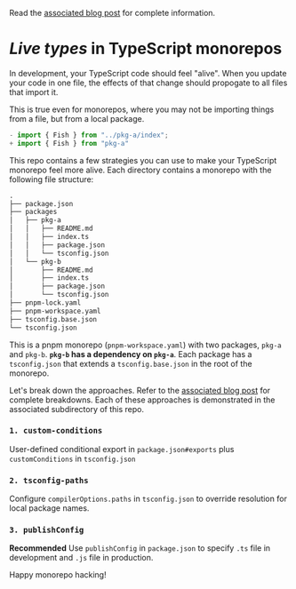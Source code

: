 Read the [associated blog post](https://colinhacks.com/essays/live-types-typescript-monorepo) for complete information.

# _Live types_ in TypeScript monorepos

In development, your TypeScript code should feel "alive". When you update your code in one file, the effects of that change should propogate to all files that import it.

This is true even for monorepos, where you may not be importing things from a file, but from a local package.

```ts
- import { Fish } from "../pkg-a/index";
+ import { Fish } from "pkg-a"
```

This repo contains a few strategies you can use to make your TypeScript monorepo feel more alive. Each directory contains a monorepo with the following file structure:

```txt
.
├── package.json
├── packages
│   ├── pkg-a
│   │   ├── README.md
│   │   ├── index.ts
│   │   ├── package.json
│   │   └── tsconfig.json
│   └── pkg-b
│       ├── README.md
│       ├── index.ts
│       ├── package.json
│       └── tsconfig.json
├── pnpm-lock.yaml
├── pnpm-workspace.yaml
├── tsconfig.base.json
└── tsconfig.json
```

This is a pnpm monorepo (`pnpm-workspace.yaml`) with two packages, `pkg-a` and `pkg-b`. **`pkg-b` has a dependency on `pkg-a`**. Each package has a `tsconfig.json` that extends a `tsconfig.base.json` in the root of the monorepo.

Let's break down the approaches. Refer to the [associated blog post](https://colinhacks.com/essays/live-types-typescript-monorepo) for complete breakdowns. Each of these approaches is demonstrated in the associated subdirectory of this repo.

### `1. custom-conditions`

User-defined conditional export in `package.json#exports` plus `customConditions` in `tsconfig.json`

### `2. tsconfig-paths`

Configure `compilerOptions.paths` in `tsconfig.json` to override resolution for local package names.

### `3. publishConfig`

**Recommended** Use `publishConfig` in `package.json` to specify `.ts` file in development and `.js` file in production.

Happy monorepo hacking!
